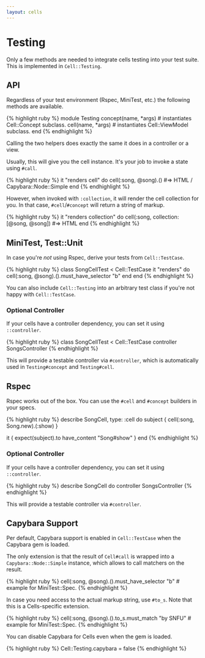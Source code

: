 ```yaml
---
layout: cells
---
```


# Testing

Only a few methods are needed to integrate cells testing into your test suite. This is implemented in `Cell::Testing`.

## API

Regardless of your test environment (Rspec, MiniTest, etc.) the following methods are available.

{% highlight ruby %}
module Testing
  concept(name, *args) # instantiates Cell::Concept subclass.
  cell(name, *args) # instantiates Cell::ViewModel subclass.
end
{% endhighlight %}

Calling the two helpers does exactly the same it does in a controller or a view.

Usually, this will give you the cell instance. It's your job to invoke a state using `#call`.

{% highlight ruby %}
it "renders cell" do
  cell(:song, @song).() #=> HTML / Capybara::Node::Simple
end
{% endhighlight %}

However, when invoked with `:collection`, it will render the cell collection for you. In that case, `#cell`/`#concept` will return a string of markup.

{% highlight ruby %}
it "renders collection" do
  cell(:song, collection: [@song, @song]) #=> HTML
end
{% endhighlight %}


## MiniTest, Test::Unit

In case you're _not_ using Rspec, derive your tests from `Cell::TestCase`.

{% highlight ruby %}
class SongCellTest < Cell::TestCase
  it "renders" do
    cell(:song, @song).().must_have_selector "b"
  end
end
{% endhighlight %}

You can also include `Cell::Testing` into an arbitrary test class if you're not happy with `Cell::TestCase`.

### Optional Controller

If your cells have a controller dependency, you can set it using `::controller`.

{% highlight ruby %}
class SongCellTest < Cell::TestCase
  controller SongsController
{% endhighlight %}

This will provide a testable controller via `#controller`, which is automatically used in `Testing#concept` and `Testing#cell`.


## Rspec

Rspec works out of the box. You can use the `#cell` and `#concept` builders in your specs.

{% highlight ruby %}
describe SongCell, type: :cell do
  subject { cell(:song, Song.new).(:show) }

  it { expect(subject).to have_content "Song#show" }
end
{% endhighlight %}

### Optional Controller

If your cells have a controller dependency, you can set it using `::controller`.

{% highlight ruby %}
describe SongCell do
  controller SongsController
{% endhighlight %}

This will provide a testable controller via `#controller`.

## Capybara Support

Per default, Capybara support is enabled in `Cell::TestCase` when the Capybara gem is loaded.

The only extension is that the result of `Cell#call` is wrapped into a `Capybara::Node::Simple` instance, which allows to call matchers on the result.

{% highlight ruby %}
cell(:song, @song).().must_have_selector "b" # example for MiniTest::Spec.
{% endhighlight %}

In case you need access to the actual markup string, use `#to_s`. Note that this is a Cells-specific extension.

{% highlight ruby %}
cell(:song, @song).().to_s.must_match "by SNFU" # example for MiniTest::Spec.
{% endhighlight %}

You can disable Capybara for Cells even when the gem is loaded.

{% highlight ruby %}
Cell::Testing.capybara = false
{% endhighlight %}